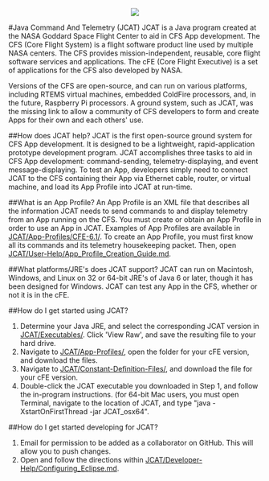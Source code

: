   <p align="center" >
	  <img src="https://raw.github.com/joebenassi/JCAT/master/JCAT/Git-Resources/JCATLogoHuge.png">
	</p>
#Java Command And Telemetry (JCAT)
JCAT is a Java program created at the NASA Goddard Space Flight Center to aid in CFS App development. The CFS (Core Flight System) is a flight software product line used by multiple NASA centers. The CFS provides mission-independent, reusable, core flight software services and applications. The cFE (Core Flight Executive) is a set of applications for the CFS also developed by NASA. 
	
Versions of the CFS are open-source, and can run on various platforms, including RTEMS virtual machines, embedded ColdFire processors, and, in the future, Raspberry Pi processors. A ground system, such as JCAT, was the missing link to allow a community of CFS developers to form and create Apps for their own and each others' use.
	
##How does JCAT help?
JCAT is the first open-source ground system for CFS App development. It is designed to be a lightweight, rapid-application prototype development program. JCAT accomplishes three tasks to aid in CFS App development: command-sending, telemetry-displaying, and event message-displaying. To test an App, developers simply need to connect JCAT to the CFS containing their App via Ethernet cable, router, or virtual machine, and load its App Profile into JCAT at run-time. 

##What is an App Profile?
An App Profile is an XML file that describes all the information JCAT needs to send commands to and display telemetry from an App running on the CFS. You must create or obtain an App Profile in order to use an App in JCAT. Examples of App Profiles are available in <a href="https://github.com/joebenassi/JCAT/App-Profiles/CFE-6.1/">JCAT/App-Profiles/CFE-6.1/</a>.
To create an App Profile, you must first know all its commands and its telemetry housekeeping packet. Then, open <a href="https://github.com/joebenassi/JCAT/User-Help/App_Profile_Creation_Guide.md">JCAT/User-Help/App_Profile_Creation_Guide.md</a>.
	
##What platforms/JRE's does JCAT support?
JCAT can run on Macintosh, Windows, and Linux on 32 or 64-bit JRE's of Java 6 or later, though it has been designed for Windows. JCAT can test any App in the CFS, whether or not it is in the cFE.

##How do I get started using JCAT?
1. Determine your Java JRE, and select the corresponding JCAT version in <a href="https://github.com/joebenassi/JCAT/blob/master/JCAT/Executables/">JCAT/Executables/</a>. Click 'View Raw', and save the resulting file to your hard drive. 
2. Navigate to <a href="https://github.com/joebenassi/JCAT/blob/master/JCAT/App-Profiles/">JCAT/App-Profiles/</a>, open the folder for your cFE version, and download the files. 
3. Navigate to <a href="https://github.com/joebenassi/JCAT/blob/master/JCAT/Constant-Definition-Files/">JCAT/Constant-Definition-Files/</a>, and download the file for your cFE version. 
4. Double-click the JCAT executable you downloaded in Step 1, and follow the in-program instructions. (for 64-bit Mac users, you must open Terminal, navigate to the location of JCAT, and type "java -XstartOnFirstThread -jar JCAT_osx64".

##How do I get started developing for JCAT?
1. Email <thisemail> for permission to be added as a collaborator on GitHub. This will allow you to push changes.
2. Open and follow the directions within <a href="https://github.com/joebenassi/JCAT/blob/master/JCAT/Developer-Help/Configuring_Eclipse.md">JCAT/Developer-Help/Configuring_Eclipse.md</a>.
